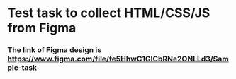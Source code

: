 # Test task to collect HTML/CSS/JS from Figma

### The link of Figma design is https://www.figma.com/file/fe5HhwC1GICbRNe2ONLLd3/Sample-task
